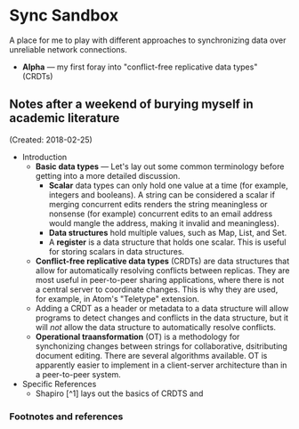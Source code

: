 # Sync Sandbox

A place for me to play with different approaches to synchronizing data over unreliable network connections.

- **Alpha** &mdash; my first foray into "conflict-free replicative data types" (CRDTs)

## Notes after a weekend of burying myself in academic literature

(Created: 2018-02-25)

- Introduction
    - **Basic data types** &mdash; Let's lay out some common terminology before getting into a more detailed discussion.
        - **Scalar** data types can only hold one value at a time (for example, integers and booleans). A string can be considered a scalar if merging concurrent edits renders the string meaningless or nonsense (for example) concurrent edits to an email address would mangle the address, making it invalid and meaningless).
        - **Data structures** hold multiple values, such as Map, List, and Set.
        - A **register** is a data structure that holds one scalar. This is useful for storing scalars in data structures.
    - **Conflict-free replicative data types** (CRDTs) are data structures that allow for automatically resolving conflicts between replicas. They are most useful in peer-to-peer sharing applications, where there is not a central server to coordinate changes. This is why they are used, for example, in Atom's "Teletype" extension.
    - Adding a CRDT as a header or metadata to a data structure will allow programs to detect changes and conflicts in the data structure, but it will _not_ allow the data structure to automatically resolve conflicts.
    - **Operational traansformation** (OT) is a methodology for synchonizing changes between strings for collaborative, dsitributing document editing. There are several algorithms available. OT is apparently easier to implement in a client-server architecture than in a peer-to-peer system.
- Specific References
    - Shapiro [^1] lays out the basics of CRDTS and 


### Footnotes and references

